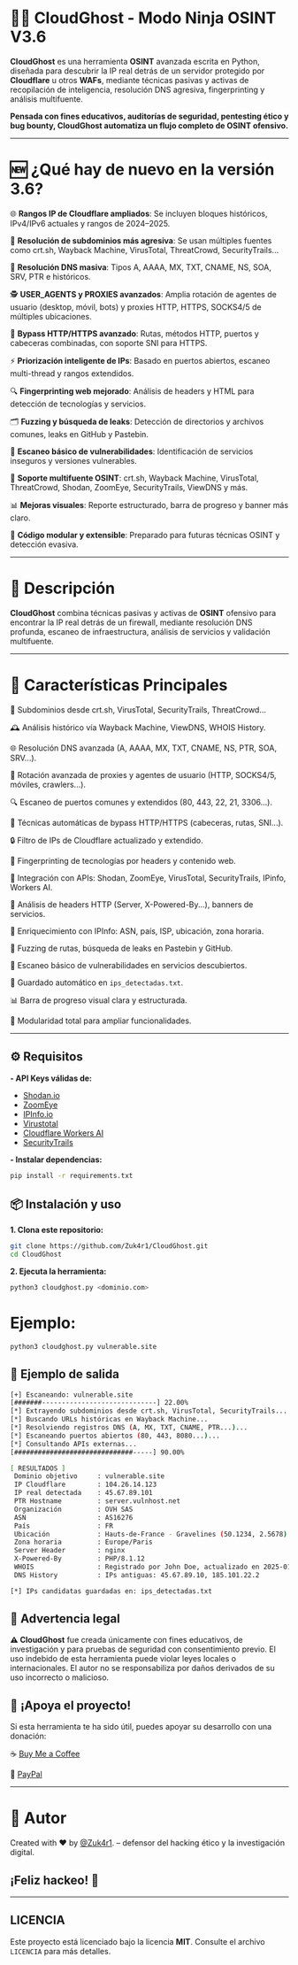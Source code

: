 # 🕵️‍♂️ CloudGhost - Modo Ninja OSINT V3.6

**CloudGhost** es una herramienta **OSINT** avanzada escrita en Python, diseñada para descubrir la IP real detrás de un servidor protegido por **Cloudflare** u otros **WAFs**, mediante técnicas pasivas y activas de recopilación de inteligencia, resolución DNS agresiva, fingerprinting y análisis multifuente.

**Pensada con fines educativos, auditorías de seguridad, pentesting ético y bug bounty, CloudGhost automatiza un flujo completo de OSINT ofensivo.**

---

# 🆕 ¿Qué hay de nuevo en la versión 3.6?

🌐 **Rangos IP de Cloudflare ampliados**: Se incluyen bloques históricos, IPv4/IPv6 actuales y rangos de 2024–2025.

🔁 **Resolución de subdominios más agresiva**: Se usan múltiples fuentes como crt.sh, Wayback Machine, VirusTotal, ThreatCrowd, SecurityTrails...

🧠 **Resolución DNS masiva**: Tipos A, AAAA, MX, TXT, CNAME, NS, SOA, SRV, PTR e históricos.

🕵️ **USER_AGENTS y PROXIES avanzados**: Amplia rotación de agentes de usuario (desktop, móvil, bots) y proxies HTTP, HTTPS, SOCKS4/5 de múltiples ubicaciones.

🚪 **Bypass HTTP/HTTPS avanzado**: Rutas, métodos HTTP, puertos y cabeceras combinadas, con soporte SNI para HTTPS.

⚡ **Priorización inteligente de IPs**: Basado en puertos abiertos, escaneo multi-thread y rangos extendidos.

🔍 **Fingerprinting web mejorado**: Análisis de headers y HTML para detección de tecnologías y servicios.

🗂️ **Fuzzing y búsqueda de leaks**: Detección de directorios y archivos comunes, leaks en GitHub y Pastebin.

🧪 **Escaneo básico de vulnerabilidades**: Identificación de servicios inseguros y versiones vulnerables.

🔗 **Soporte multifuente OSINT**: crt.sh, Wayback Machine, VirusTotal, ThreatCrowd, Shodan, ZoomEye, SecurityTrails, ViewDNS y más.

📊 **Mejoras visuales**: Reporte estructurado, barra de progreso y banner más claro.

🧱 **Código modular y extensible**: Preparado para futuras técnicas OSINT y detección evasiva.

---

# 📜 Descripción

**CloudGhost** combina técnicas pasivas y activas de **OSINT** ofensivo para encontrar la IP real detrás de un firewall, mediante resolución DNS profunda, escaneo de infraestructura, análisis de servicios y validación multifuente.

---

# 🚀 Características Principales

📑 Subdominios desde crt.sh, VirusTotal, SecurityTrails, ThreatCrowd...

🕰️ Análisis histórico vía Wayback Machine, ViewDNS, WHOIS History.

🌐 Resolución DNS avanzada (A, AAAA, MX, TXT, CNAME, NS, PTR, SOA, SRV...).

🔄 Rotación avanzada de proxies y agentes de usuario (HTTP, SOCKS4/5, móviles, crawlers...).

🔍 Escaneo de puertos comunes y extendidos (80, 443, 22, 21, 3306...).

🧠 Técnicas automáticas de bypass HTTP/HTTPS (cabeceras, rutas, SNI...).

🔒 Filtro de IPs de Cloudflare actualizado y extendido.

🧠 Fingerprinting de tecnologías por headers y contenido web.

🔗 Integración con APIs: Shodan, ZoomEye, VirusTotal, SecurityTrails, IPinfo, Workers AI.

🧠 Análisis de headers HTTP (Server, X-Powered-By...), banners de servicios.

📍 Enriquecimiento con IPInfo: ASN, país, ISP, ubicación, zona horaria.

📂 Fuzzing de rutas, búsqueda de leaks en Pastebin y GitHub.

🧪 Escaneo básico de vulnerabilidades en servicios descubiertos.

📜 Guardado automático en `ips_detectadas.txt`.

📊 Barra de progreso visual clara y estructurada.

🧱 Modularidad total para ampliar funcionalidades.

---

## ⚙️ Requisitos

**- API Keys válidas de:**

  - [Shodan.io](https://shodan.io)  
  - [ZoomEye](https://www.zoomeye.ai/)  
  - [IPInfo.io](https://ipinfo.io/)  
  - [Virustotal](https://www.virustotal.com/gui/home/upload)  
  - [Cloudflare Workers AI](https://developers.cloudflare.com/workers-ai/)  
  - [SecurityTrails](https://securitytrails.com/)

**- Instalar dependencias:**
```bash
pip install -r requirements.txt
```

## 📦 Instalación y uso

**1. Clona este repositorio:**
```bash
git clone https://github.com/Zuk4r1/CloudGhost.git
cd CloudGhost
```

**2. Ejecuta la herramienta:**
```bash
python3 cloudghost.py <dominio.com>
```

# Ejemplo:
```bash
python3 cloudghost.py vulnerable.site
```

## 🧪 Ejemplo de salida
```bash
[+] Escaneando: vulnerable.site
[#######-----------------------------] 22.00%
[*] Extrayendo subdominios desde crt.sh, VirusTotal, SecurityTrails...
[*] Buscando URLs históricas en Wayback Machine...
[*] Resolviendo registros DNS (A, MX, TXT, CNAME, PTR...)...
[*] Escaneando puertos abiertos (80, 443, 8080...)...
[*] Consultando APIs externas...
[##############################-----] 90.00%

[ RESULTADOS ]
 Dominio objetivo     : vulnerable.site
 IP Cloudflare        : 104.26.14.123
 IP real detectada    : 45.67.89.101
 PTR Hostname         : server.vulnhost.net
 Organización         : OVH SAS
 ASN                  : AS16276
 País                 : FR
 Ubicación            : Hauts-de-France - Gravelines (50.1234, 2.5678)
 Zona horaria         : Europe/Paris
 Server Header        : nginx
 X-Powered-By         : PHP/8.1.12
 WHOIS                : Registrado por John Doe, actualizado en 2025-01-20
 DNS History          : IPs antiguas: 45.67.89.10, 185.101.22.2

[*] IPs candidatas guardadas en: ips_detectadas.txt
```

## 🔐 Advertencia legal
**⚠️ CloudGhost** fue creada únicamente con fines educativos, de investigación y para pruebas de seguridad con consentimiento previo.
El uso indebido de esta herramienta puede violar leyes locales o internacionales.
El autor no se responsabiliza por daños derivados de su uso incorrecto o malicioso.

## 🤝 ¡Apoya el proyecto!

Si esta herramienta te ha sido útil, puedes apoyar su desarrollo con una donación:

☕ [Buy Me a Coffee](https://buymeacoffee.com/investigacq)

💸 [PayPal](https://www.paypal.com/paypalme/babiloniaetica)

---
# 🧠 Autor

Created with ❤️ by [@Zuk4r1](https://github.com/Zuk4r1). – defensor del hacking ético y la investigación digital.

## ¡Feliz hackeo! 🎯

---
## LICENCIA
Este proyecto está licenciado bajo la licencia **MIT**. Consulte el archivo `LICENCIA` para más detalles.
